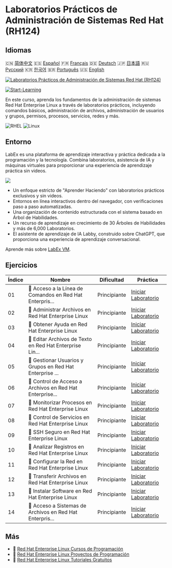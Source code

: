 # Laboratorios Prácticos de Administración de Sistemas Red Hat (RH124)

## Idiomas

🇨🇳 [简体中文](README_zh.md) 🇪🇸 [Español](README_es.md) 🇫🇷 [Français](README_fr.md) 🇩🇪 [Deutsch](README_de.md) 🇯🇵 [日本語](README_ja.md) 🇷🇺 [Русский](README_ru.md) 🇰🇷 [한국어](README_ko.md) 🇧🇷 [Português](README_pt.md) 🇺🇸 [English](README.md) 

[![Laboratorios Prácticos de Administración de Sistemas Red Hat (RH124)](https://cover-creator.labex.io/red-hat-system-administration-rh124-labs.png?lang=es)](https://labex.io/es/courses/red-hat-system-administration-rh124-labs)

[![Start-Learning](https://img.shields.io/badge/Start-Learning-whitesmoke?style=for-the-badge)](https://labex.io/es/courses/red-hat-system-administration-rh124-labs)

En este curso, aprenda los fundamentos de la administración de sistemas Red Hat Enterprise Linux a través de laboratorios prácticos, incluyendo comandos básicos, administración de archivos, administración de usuarios y grupos, permisos, procesos, servicios, redes y más.

![RHEL](https://img.shields.io/badge/RHEL-whitesmoke?style=for-the-badge&logo=rhel)
![Linux](https://img.shields.io/badge/Linux-whitesmoke?style=for-the-badge&logo=linux)


## Entorno

LabEx es una plataforma de aprendizaje interactiva y práctica dedicada a la programación y la tecnología. Combina laboratorios, asistencia de IA y máquinas virtuales para proporcionar una experiencia de aprendizaje práctica sin videos.

![](https://tutorial-screenshot.getvm.io/images/vm-1725247253.png)

- Un enfoque estricto de "Aprender Haciendo" con laboratorios prácticos exclusivos y sin videos.
- Entornos en línea interactivos dentro del navegador, con verificaciones paso a paso automatizadas.
- Una organización de contenido estructurada con el sistema basado en Árbol de Habilidades.
- Un recurso de aprendizaje en crecimiento de 30 Árboles de Habilidades y más de 6,000 Laboratorios.
- El asistente de aprendizaje de IA Labby, construido sobre ChatGPT, que proporciona una experiencia de aprendizaje conversacional.

Aprende más sobre [LabEx VM](https://support.labex.io/using-labex/virtual-machine).

## Ejercicios

|   Índice | Nombre                                                   | Dificultad   | Práctica                                                                                                                                        |
|----------|----------------------------------------------------------|--------------|-------------------------------------------------------------------------------------------------------------------------------------------------|
|       01 | 📖 Acceso a la Línea de Comandos en Red Hat Enterpris... | Principiante | <a target='_blank' href='https://labex.io/es/tutorials/rhel-access-command-line-in-red-hat-enterprise-linux-588454'>Iniciar Laboratorio</a>     |
|       02 | 📖 Administrar Archivos en Red Hat Enterprise Linux      | Principiante | <a target='_blank' href='https://labex.io/es/tutorials/rhel-manage-files-in-red-hat-enterprise-linux-588463'>Iniciar Laboratorio</a>            |
|       03 | 📖 Obtener Ayuda en Red Hat Enterprise Linux             | Principiante | <a target='_blank' href='https://labex.io/es/tutorials/rhel-get-help-in-red-hat-enterprise-linux-588461'>Iniciar Laboratorio</a>                |
|       04 | 📖 Editar Archivos de Texto en Red Hat Enterprise Lin... | Principiante | <a target='_blank' href='https://labex.io/es/tutorials/rhel-edit-text-files-in-red-hat-enterprise-linux-588460'>Iniciar Laboratorio</a>         |
|       05 | 📖 Gestionar Usuarios y Grupos en Red Hat Enterprise ... | Principiante | <a target='_blank' href='https://labex.io/es/tutorials/rhel-manage-users-and-groups-in-red-hat-enterprise-linux-588464'>Iniciar Laboratorio</a> |
|       06 | 📖 Control de Acceso a Archivos en Red Hat Enterprise... | Principiante | <a target='_blank' href='https://labex.io/es/tutorials/rhel-control-file-access-in-red-hat-enterprise-linux-588458'>Iniciar Laboratorio</a>     |
|       07 | 📖 Monitorizar Procesos en Red Hat Enterprise Linux      | Principiante | <a target='_blank' href='https://labex.io/es/tutorials/rhel-monitor-processes-in-red-hat-enterprise-linux-588465'>Iniciar Laboratorio</a>       |
|       08 | 📖 Control de Servicios en Red Hat Enterprise Linux      | Principiante | <a target='_blank' href='https://labex.io/es/tutorials/rhel-control-services-in-red-hat-enterprise-linux-588459'>Iniciar Laboratorio</a>        |
|       09 | 📖 SSH Seguro en Red Hat Enterprise Linux                | Principiante | <a target='_blank' href='https://labex.io/es/tutorials/rhel-secure-ssh-in-red-hat-enterprise-linux-588466'>Iniciar Laboratorio</a>              |
|       10 | 📖 Analizar Registros en Red Hat Enterprise Linux        | Principiante | <a target='_blank' href='https://labex.io/es/tutorials/rhel-analyze-logs-in-red-hat-enterprise-linux-588456'>Iniciar Laboratorio</a>            |
|       11 | 📖 Configurar la Red en Red Hat Enterprise Linux         | Principiante | <a target='_blank' href='https://labex.io/es/tutorials/rhel-configure-networking-in-red-hat-enterprise-linux-588457'>Iniciar Laboratorio</a>    |
|       12 | 📖 Transferir Archivos en Red Hat Enterprise Linux       | Principiante | <a target='_blank' href='https://labex.io/es/tutorials/rhel-transfer-files-in-red-hat-enterprise-linux-588467'>Iniciar Laboratorio</a>          |
|       13 | 📖 Instalar Software en Red Hat Enterprise Linux         | Principiante | <a target='_blank' href='https://labex.io/es/tutorials/rhel-install-software-in-red-hat-enterprise-linux-588462'>Iniciar Laboratorio</a>        |
|       14 | 📖 Acceso a Sistemas de Archivos en Red Hat Enterpris... | Principiante | <a target='_blank' href='https://labex.io/es/tutorials/rhel-access-file-systems-in-red-hat-enterprise-linux-588455'>Iniciar Laboratorio</a>     |

## Más

- 🔗 [Red Hat Enterprise Linux Cursos de Programación](https://github.com/labex-labs/awesome-programming-courses)
- 🔗 [Red Hat Enterprise Linux Proyectos de Programación](https://github.com/labex-labs/awesome-programming-projects)
- 🔗 [Red Hat Enterprise Linux Tutoriales Gratuitos](https://github.com/labex-labs/rhel-free-tutorials)

